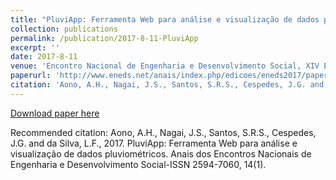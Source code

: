```yaml
---
title: "PluviApp: Ferramenta Web para análise e visualização de dados pluviométricos (Portuguese only)"
collection: publications
permalink: /publication/2017-8-11-PluviApp
excerpt: ''
date: 2017-8-11
venue: 'Encontro Nacional de Engenharia e Desenvolvimento Social, XIV Encontro Nacional de Engenharia e Desenvolvimento Social'
paperurl: 'http://www.eneds.net/anais/index.php/edicoes/eneds2017/paper/view/543/438'
citation: 'Aono, A.H., Nagai, J.S., Santos, S.R.S., Cespedes, J.G. and da Silva, L.F., 2017. PluviApp: Ferramenta Web para análise e visualização de dados pluviométricos. Anais dos Encontros Nacionais de Engenharia e Desenvolvimento Social-ISSN 2594-7060, 14(1).'
---
```



[Download paper here](http://www.eneds.net/anais/index.php/edicoes/eneds2017/paper/view/543/438)

Recommended citation: Aono, A.H., Nagai, J.S., Santos, S.R.S., Cespedes, J.G. and da Silva, L.F., 2017. PluviApp: Ferramenta Web para análise e visualização de dados pluviométricos. Anais dos Encontros Nacionais de Engenharia e Desenvolvimento Social-ISSN 2594-7060, 14(1).

